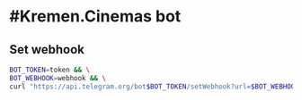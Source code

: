 # #Kremen.Cinemas bot

## Set webhook

```bash
BOT_TOKEN=token && \
BOT_WEBHOOK=webhook && \
curl "https://api.telegram.org/bot$BOT_TOKEN/setWebhook?url=$BOT_WEBHOOK"
```
